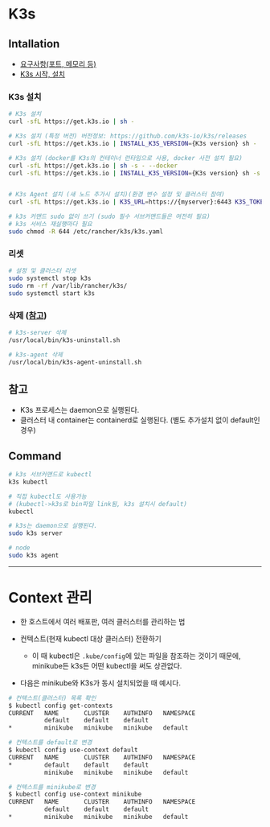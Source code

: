# K3s

## Intallation

- [요구사항(포트, 메모리 등)](https://docs.k3s.io/installation/requirements)
- [K3s 시작, 설치](https://docs.k3s.io/quick-start)

### K3s 설치

```sh
# K3s 설치
curl -sfL https://get.k3s.io | sh -

# K3s 설치 (특정 버전) 버전정보: https://github.com/k3s-io/k3s/releases
curl -sfL https://get.k3s.io | INSTALL_K3S_VERSION={K3s version} sh -

# K3s 설치 (docker를 K3s의 컨테이너 런타임으로 사용, docker 사전 설치 필요)
curl -sfL https://get.k3s.io | sh -s - --docker
curl -sfL https://get.k3s.io | INSTALL_K3S_VERSION={K3s version} sh -s - --docker


# K3s Agent 설치 (새 노드 추가시 설치)(환경 변수 설정 및 클러스터 참여)
curl -sfL https://get.k3s.io | K3S_URL=https://{myserver}:6443 K3S_TOKEN={mynodetoken} sh -

# k3s 커맨드 sudo 없이 쓰기 (sudo 필수 서브커맨드들은 여전히 필요)
# k3s 서비스 재실행마다 필요
sudo chmod -R 644 /etc/rancher/k3s/k3s.yaml
```

### 리셋

```sh
# 설정 및 클러스터 리셋
sudo systemctl stop k3s
sudo rm -rf /var/lib/rancher/k3s/
sudo systemctl start k3s
```

### 삭제 ([참고](https://docs.k3s.io/installation/uninstall))

```sh
# k3s-server 삭제
/usr/local/bin/k3s-uninstall.sh

# k3s-agent 삭제
/usr/local/bin/k3s-agent-uninstall.sh
```

## 참고

- K3s 프로세스는 daemon으로 실행된다.
- 클러스터 내 container는 containerd로 실행된다. (별도 추가설치 없이 default인 경우)

## Command

```sh
# k3s 서브커맨드로 kubectl
k3s kubectl

# 직접 kubectl도 사용가능
# (kubectl->k3s로 bin파일 link됨, k3s 설치시 default)
kubectl
```

```sh
# k3s는 daemon으로 실행된다.
sudo k3s server

# node
sudo k3s agent
```

---
# Context 관리

- 한 호스트에서 여러 배포판, 여러 클러스터를 관리하는 법
- 컨텍스트(현재 kubectl 대상 클러스터) 전환하기
  - 이 때 kubectl은 `.kube/config`에 있는 파일을 참조하는 것이기 때문에, minikube든 k3s든 어떤 kubectl을 써도 상관없다.

- 다음은 minikube와 K3s가 동시 설치되었을 때 예시다.

```sh
# 컨텍스트(클러스터) 목록 확인
$ kubectl config get-contexts
CURRENT   NAME       CLUSTER    AUTHINFO   NAMESPACE
          default    default    default
*         minikube   minikube   minikube   default
```

```sh
# 컨텍스트를 default로 변경
$ kubectl config use-context default
CURRENT   NAME       CLUSTER    AUTHINFO   NAMESPACE
*         default    default    default
          minikube   minikube   minikube   default
```

```sh
# 컨텍스트를 minikube로 변경
$ kubectl config use-context minikube
CURRENT   NAME       CLUSTER    AUTHINFO   NAMESPACE
          default    default    default
*         minikube   minikube   minikube   default
```